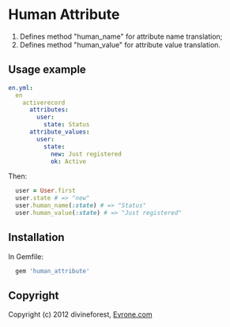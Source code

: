 # Human Attribute

1. Defines method "human_name" for attribute name translation;
1. Defines method "human_value" for attribute value translation.

## Usage example

```yaml
en.yml:
  en
    activerecord
      attributes:
        user:
          state: Status
      attribute_values:
        user:
          state:
            new: Just registered
            ok: Active
```

Then:

```ruby
  user = User.first
  user.state # => "new"
  user.human_name(:state) # => "Status"
  user.human_value(:state) # => "Just registered"
```

## Installation

In Gemfile:

```ruby
  gem 'human_attribute'
```

## Copyright

Copyright (c) 2012 divineforest, [Evrone.com](http://evrone.com)
